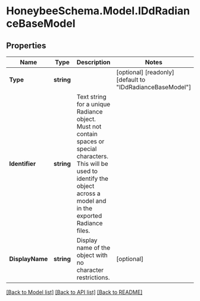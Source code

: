
# HoneybeeSchema.Model.IDdRadianceBaseModel

## Properties

Name | Type | Description | Notes
------------ | ------------- | ------------- | -------------
**Type** | **string** |  | [optional] [readonly] [default to "IDdRadianceBaseModel"]
**Identifier** | **string** | Text string for a unique Radiance object. Must not contain spaces or special characters. This will be used to identify the object across a model and in the exported Radiance files. | 
**DisplayName** | **string** | Display name of the object with no character restrictions. | [optional] 

[[Back to Model list]](../README.md#documentation-for-models)
[[Back to API list]](../README.md#documentation-for-api-endpoints)
[[Back to README]](../README.md)

